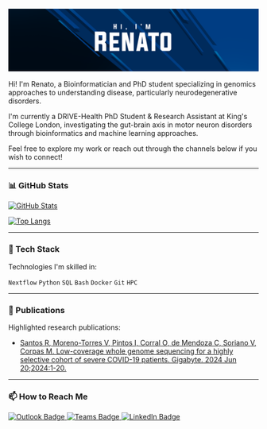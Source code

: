<div id="header" align="center">

![Banner](./assets/GitHubHeader.png)

</div>

Hi! I'm Renato, a Bioinformatician and PhD student specializing in genomics approaches to understanding disease, particularly neurodegenerative disorders.

I'm currently a DRIVE-Health PhD Student & Research Assistant at King's College London, investigating the gut-brain axis in motor neuron disorders through bioinformatics and machine learning approaches.

Feel free to explore my work or reach out through the channels below if you wish to connect!

---

### 📊 GitHub Stats

[![GitHub Stats](https://github-readme-stats.vercel.app/api?username=renatosantos98&count_private=true&show_icons=true&theme=transparent)](https://github.com/anuraghazra/github-readme-stats)

[![Top Langs](https://github-readme-stats.vercel.app/api/top-langs/?username=renatosantos98&theme=transparent&langs_count=10)](https://github.com/anuraghazra/github-readme-stats#top-languages-card)

---

### 🔬 Tech Stack

Technologies I'm skilled in:

`Nextflow` `Python` `SQL` `Bash` `Docker` `Git` `HPC`

---

### 📝 Publications

Highlighted research publications:

- [Santos R, Moreno-Torres V, Pintos I, Corral O, de Mendoza C, Soriano V, Corpas M. Low-coverage whole genome sequencing for a highly selective cohort of severe COVID-19 patients. Gigabyte. 2024 Jun 20;2024:1-20.](https://doi.org/10.46471/gigabyte.127)

---

### 📫 How to Reach Me

<p align="left">
    <a href="mailto:renato.santos@kcl.ac.uk">
        <img src="https://img.shields.io/badge/Microsoft_Outlook-0078D4?style=for-the-badge&logo=microsoft-outlook&logoColor=white" alt="Outlook Badge"/>
    </a>
    <a href="https://teams.microsoft.com/l/chat/0/0?users=renato.santos@kcl.ac.uk">
        <img src="https://img.shields.io/badge/Microsoft_Teams-6264A7?style=for-the-badge&logo=microsoft-teams&logoColor=white" alt="Teams Badge"/>
    </a>
    <a href="https://www.linkedin.com/in/renatosantos98/">
        <img src="https://img.shields.io/badge/LinkedIn-0077B5?style=for-the-badge&logo=linkedin&logoColor=white" alt="LinkedIn Badge"/>
    </a>
</p>
